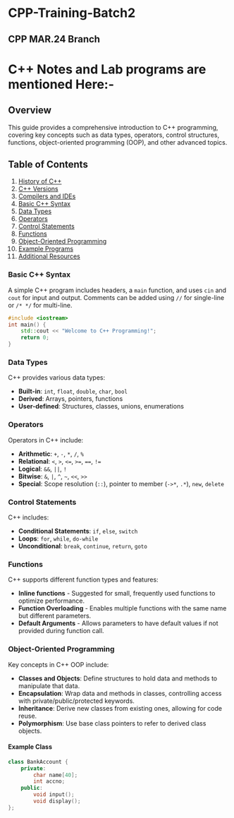 # CPP-Training-Batch2

## CPP MAR.24 Branch

# C++ Notes and Lab programs are mentioned Here:- 

## Overview
This guide provides a comprehensive introduction to C++ programming, covering key concepts such as data types, operators, control structures, functions, object-oriented programming (OOP), and other advanced topics.

## Table of Contents
1. [History of C++](#history-of-c++)
2. [C++ Versions](#c++-versions)
3. [Compilers and IDEs](#compilers-and-ides)
4. [Basic C++ Syntax](#basic-c++-syntax)
5. [Data Types](#data-types)
6. [Operators](#operators)
7. [Control Statements](#control-statements)
8. [Functions](#functions)
9. [Object-Oriented Programming](#object-oriented-programming)
10. [Example Programs](#example-programs)
11. [Additional Resources](#additional-resources)



### Basic C++ Syntax
A simple C++ program includes headers, a `main` function, and uses `cin` and `cout` for input and output. Comments can be added using `//` for single-line or `/* */` for multi-line.

```cpp
#include <iostream>
int main() {
    std::cout << "Welcome to C++ Programming!";
    return 0;
}
```

### Data Types
C++ provides various data types:
- **Built-in**: `int`, `float`, `double`, `char`, `bool`
- **Derived**: Arrays, pointers, functions
- **User-defined**: Structures, classes, unions, enumerations

### Operators
Operators in C++ include:
- **Arithmetic**: `+`, `-`, `*`, `/`, `%`
- **Relational**: `<`, `>`, `<=`, `>=`, `==`, `!=`
- **Logical**: `&&`, `||`, `!`
- **Bitwise**: `&`, `|`, `^`, `~`, `<<`, `>>`
- **Special**: Scope resolution (`::`), pointer to member (`->*`, `.*`), `new`, `delete`

### Control Statements
C++ includes:
- **Conditional Statements**: `if`, `else`, `switch`
- **Loops**: `for`, `while`, `do-while`
- **Unconditional**: `break`, `continue`, `return`, `goto`

### Functions
C++ supports different function types and features:
- **Inline functions** - Suggested for small, frequently used functions to optimize performance.
- **Function Overloading** - Enables multiple functions with the same name but different parameters.
- **Default Arguments** - Allows parameters to have default values if not provided during function call.

### Object-Oriented Programming
Key concepts in C++ OOP include:
- **Classes and Objects**: Define structures to hold data and methods to manipulate that data.
- **Encapsulation**: Wrap data and methods in classes, controlling access with private/public/protected keywords.
- **Inheritance**: Derive new classes from existing ones, allowing for code reuse.
- **Polymorphism**: Use base class pointers to refer to derived class objects.
  
#### Example Class
```cpp
class BankAccount {
    private:
        char name[40];
        int accno;
    public:
        void input();
        void display();
};
```


